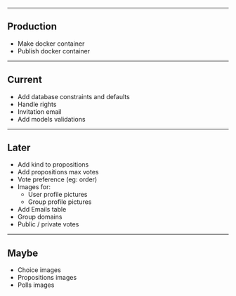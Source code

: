 ----
Production
----

* Make docker container
* Publish docker container

----
Current
----

* Add database constraints and defaults
* Handle rights
* Invitation email
* Add models validations

----
Later
----

* Add kind to propositions
* Add propositions max votes
* Vote preference (eg: order)
* Images for:
  * User profile pictures
  * Group profile pictures
* Add Emails table
* Group domains
* Public / private votes

----
Maybe
----
* Choice images
* Propositions images
* Polls images
